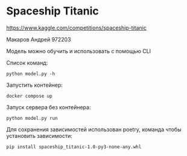 # Spaceship Titanic

https://www.kaggle.com/competitions/spaceship-titanic

Макаров Андрей 972203

Модель можно обучить и использовать с помощью CLI

Список команд:

`python model.py -h`

Запустить контейнер:

`docker compose up`

Запуск сервера без контейнера:

`python model.py run`

Для сохранения зависимостей использован poetry, команда чтобы установить зависимости:

`pip install spaceship_titanic-1.0-py3-none-any.whl`
